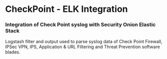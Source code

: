 # CheckPoint - ELK Integration
### Integration of Check Point syslog with Security Onion Elastic Stack

Logstash filter and output used to parse syslog data of Check Point Firewall, IPSec VPN, IPS, Application & URL Filtering and Threat Prevention software blades.
